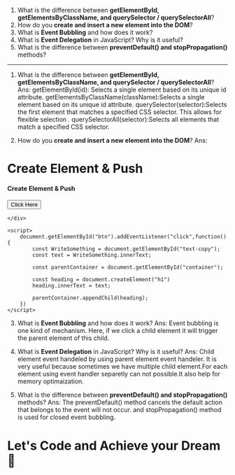 
1. What is the difference between **getElementById, getElementsByClassName, and querySelector / querySelectorAll**?
2. How do you **create and insert a new element into the DOM**?
3. What is **Event Bubbling** and how does it work?
4. What is **Event Delegation** in JavaScript? Why is it useful?
5. What is the difference between **preventDefault() and stopPropagation()** methods?

---
1. What is the difference between **getElementById, getElementsByClassName, and querySelector / querySelectorAll**?
Ans:
getElementById(id): Selects a single element based on its unique id attribute.
getElementsByClassName(className):Selects a single element based on its unique id attribute.
querySelector(selector):Selects the first element that matches a specified CSS selector. This allows for flexible selection .
querySelectorAll(selector):Selects all elements that match a specified CSS selector.

2. How do you **create and insert a new element into the DOM**?
Ans:
<!DOCTYPE html>
<html lang="en">
<head>
    <meta charset="UTF-8">
    <meta name="viewport" content="width=device-width, initial-scale=1.0">
    <title>Document</title>
</head>
<body>
    <h1>Create Element & Push</h1>
    <h4 id="text-copy" >Create Element & Push</h4>
    <button id="btn">Click Here</button>
    <div id="container" >

    </div>
    
    <script>
        document.getElementById("btn").addEventListener("click",function(){
            const WriteSomething = document.getElementById("text-copy");
            const text = WriteSomething.innerText;
            
            const parentContainer = document.getElementById("container");

            const heading = document.createElement("h1")
            heading.innerText = text;
            
            parentContainer.appendChild(heading);
        })
    </script>

</body>
</html>

3. What is **Event Bubbling** and how does it work?
Ans: 
Event bubbling is one kind of mechanism. Here, if we click a child element it will trigger the parent element of this child.

4. What is **Event Delegation** in JavaScript? Why is it useful?
Ans:
Child element event handeled by using parent element event handeler. It is very useful because sometimes we have multiple child element.For each element using event handler separetly can not possible.It also help for memory optimaization.

5. What is the difference between **preventDefault() and stopPropagation()** methods?
Ans:
The preventDefault() method cancels the default action that belongs to the event will not occur. and stopPropagation() method is used for closed event bubbling.

# Let's Code and Achieve your Dream 🎯
